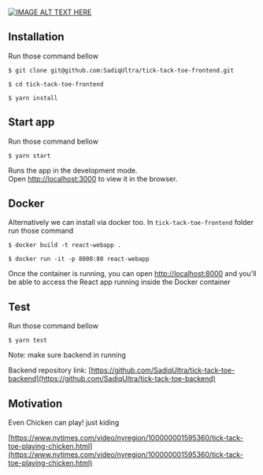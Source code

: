[![IMAGE ALT TEXT HERE](https://img.youtube.com/vi/eMEHXF4EBU0/0.jpg)](https://www.youtube.com/watch?v=eMEHXF4EBU0)

## Installation 
Run those command bellow

`$ git clone git@github.com:SadiqUltra/tick-tack-toe-frontend.git`

`$ cd tick-tack-toe-frontend`

`$ yarn install`

## Start app
Run those command bellow

`$ yarn start`

Runs the app in the development mode.<br />
Open [http://localhost:3000](http://localhost:3000) to view it in the browser.

## Docker
Alternatively we can install via docker too. In `tick-tack-toe-frontend` folder run those command 

`$ docker build -t react-webapp . `

`$ docker run -it -p 8000:80 react-webapp`

Once the container is running, you can open [http://localhost:8000](http://localhost:8000) and you'll be able to access the React app running inside the Docker container

## Test
Run those command bellow

`$ yarn test`


Note: make sure backend in running

Backend repository link: [https://github.com/SadiqUltra/tick-tack-toe-backend](https://github.com/SadiqUltra/tick-tack-toe-backend)

## Motivation
Even Chicken can play! just kiding

[https://www.nytimes.com/video/nyregion/100000001595360/tick-tack-toe-playing-chicken.html](https://www.nytimes.com/video/nyregion/100000001595360/tick-tack-toe-playing-chicken.html)
